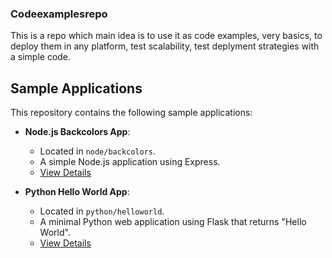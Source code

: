 ### Codeexamplesrepo ###

This is a repo which main idea is to use it as code examples, very basics, to deploy them in any platform, test scalability, test deplyment strategies with a simple code.


## Sample Applications

This repository contains the following sample applications:

*   **Node.js Backcolors App**:
    *   Located in `node/backcolors`.
    *   A simple Node.js application using Express.
    *   [View Details](./node/backcolors/README.md)

*   **Python Hello World App**:
    *   Located in `python/helloworld`.
    *   A minimal Python web application using Flask that returns "Hello World".
    *   [View Details](./python/helloworld/README.md)



